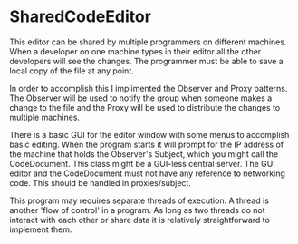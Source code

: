 # SharedCodeEditor
This editor can be shared by multiple programmers on different machines. When a developer on one machine types in their editor all the other developers will see the changes. The programmer must be able to save a local copy of the file at any point.

In order to accomplish this I implimented the Observer and Proxy patterns. The Observer will be used to notify the group when someone makes a change to the file and the Proxy will be used to distribute the changes to multiple machines. 

There is a basic GUI for the editor window with some menus to accomplish basic editing. When the program starts it will prompt for the IP address of the machine that holds the Observer's Subject, which you might call the CodeDocument. This class might be a GUI-less central server. The GUI editor and the CodeDocument must not have any reference to networking code. This should be handled in proxies/subject.

This program may requires separate threads of execution. A thread is another 'flow of control' in a program. As long as two threads do not interact with each other or share data it is relatively straightforward to implement them.
